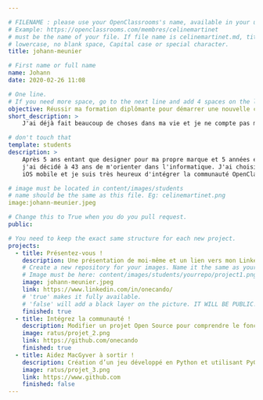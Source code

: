 ```yaml
---

# FILENAME : please use your OpenClassrooms's name, available in your url.
# Example: https://openclassrooms.com/membres/celinemartinet
# must be the name of your file. If file name is celinemartinet.md, title is celinemartinet.
# lowercase, no blank space, Capital case or special character.
title: johann-meunier

# First name or full name
name: Johann
date: 2020-02-26 11:08

# One line.
# If you need more space, go to the next line and add 4 spaces on the left, as in 'description'.
objective: Réussir ma formation diplômante pour démarrer une nouvelle carrière !
short_description: > 
    J'ai déjà fait beaucoup de choses dans ma vie et je ne compte pas m'arrêter là !

# don't touch that
template: students
description: >
    Après 5 ans entant que designer pour ma propre marque et 5 années entant que commercial wholesale dans le domaine du prêt à porter luxe, 
    j'ai décidé à 43 ans de m'orienter dans l'informatique. J'ai choisi la formation développeur d'applications
    iOS mobile et je suis très heureux d'intégrer la communauté OpenClassrooms. 

# image must be located in content/images/students
# name should be the same as this file. Eg: celinemartinet.png
image:johann-meunier.jpeg 

# Change this to True when you do you pull request.
public: 

# You need to keep the exact same structure for each new project.
projects:
  - title: Présentez-vous !
    description: Une présentation de moi-même et un lien vers mon LinkedIn.
    # Create a new repository for your images. Name it the same as your nickname and profile picture.
    # Image must be here: content/images/students/yourrepo/project1.png
    image: johann-meunier.jpeg
    link: https://www.linkedin.com/in/onecando/
    # 'true' makes it fully available.
    # 'false' will add a black layer on the picture. IT WILL BE PUBLIC!
    finished: true
  - title: Intégrez la communauté !
    description: Modifier un projet Open Source pour comprendre le fonctionnement de Git, de Github et des pull requests. 
    image: ratus/projet_2.png
    link: https://github.com/onecando
    finished: true
  - title: Aidez MacGyver à sortir !
    description: Création d’un jeu développé en Python et utilisant PyGame.
    image: ratus/projet_3.png
    link: https://www.github.com
    finished: false
---
```


